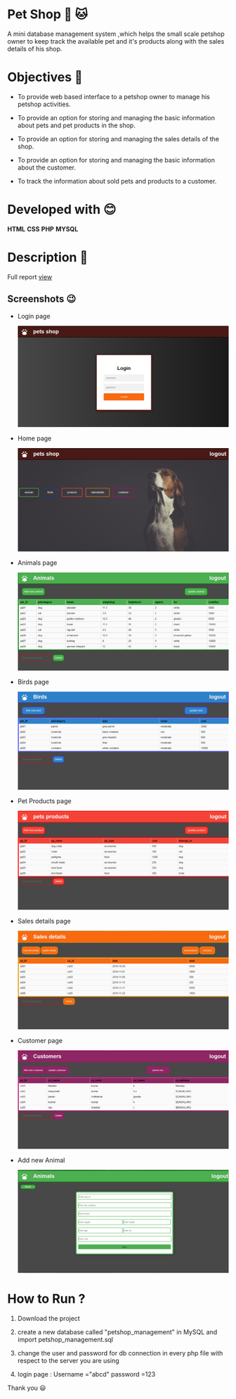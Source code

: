 # **Pet Shop** :dog: :cat: 
A mini database management system ,which helps the small scale petshop owner to keep track the available pet and it's products along with the sales details of his shop.

# Objectives :muscle:
* To provide web based interface to a petshop owner to manage his petshop activities.

* To provide an option for storing and managing the basic information about pets and pet products in the shop.

* To provide an option for storing and managing the sales details of the shop.

* To provide an option for storing and managing the basic information about the customer.

* To track the information about sold pets and products to a customer.

# Developed with :blush:

 **HTML**  **CSS**   **PHP**   **MYSQL**

# Description :pencil:

Full report <a href="./report/Full report.pdf">view </a>

## Screenshots :wink:
* Login page

   <img src="./report/login.PNG" alt="drawing" width="auto"/>

* Home page
  
  <img src="./report/home.PNG" alt="drawing" width="auto"/>

* Animals page
   
   <img src="./report/animals.PNG" alt="drawing" width="auto"/>

* Birds page

  <img src="./report/birds.PNG" alt="drawing" width="auto"/>

* Pet Products page

  <img src="./report/products.PNG" alt="drawing" width="auto"/>

* Sales details page 

  <img src="./report/sales.PNG" alt="drawing" width="auto"/>

* Customer page

  <img src="./report/customer.PNG" alt="drawing" width="auto"/>

* Add new Animal
  
  <img src="./report/addanimals.PNG" alt="drawing" width="auto"/>


# How to Run ?
 
 1. Download the project

 2. create a new database called "petshop_management" in    MySQL and import petshop_management.sql 

 3. change the user and password for db connection  in every php file with respect to the server you are using

 4. login page : Username ="abcd" 
                 password =123
    
     
Thank you  :smiley:   

